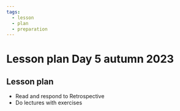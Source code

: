 ```yaml
---
tags:
  - lesson
  - plan
  - preparation
---
```


# Lesson plan Day 5 autumn 2023

## Lesson plan

* Read and respond to Retrospective
* Do lectures with exercises
